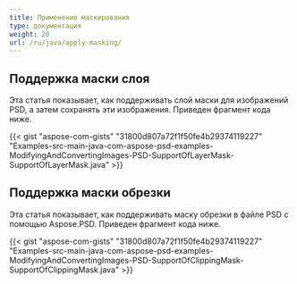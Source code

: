 ```yaml
---
title: Применение маскирования
type: документация
weight: 20
url: /ru/java/apply-masking/
---
```


## **Поддержка маски слоя**
Эта статья показывает, как поддерживать слой маски для изображений PSD, а затем сохранять эти изображения. Приведен фрагмент кода ниже.

{{< gist "aspose-com-gists" "31800d807a72f1f50fe4b29374119227" "Examples-src-main-java-com-aspose-psd-examples-ModifyingAndConvertingImages-PSD-SupportOfLayerMask-SupportOfLayerMask.java" >}}


## **Поддержка маски обрезки**
Эта статья показывает, как поддерживать маску обрезки в файле PSD с помощью Aspose.PSD. Приведен фрагмент кода ниже.

{{< gist "aspose-com-gists" "31800d807a72f1f50fe4b29374119227" "Examples-src-main-java-com-aspose-psd-examples-ModifyingAndConvertingImages-PSD-SupportOfClippingMask-SupportOfClippingMask.java" >}}

